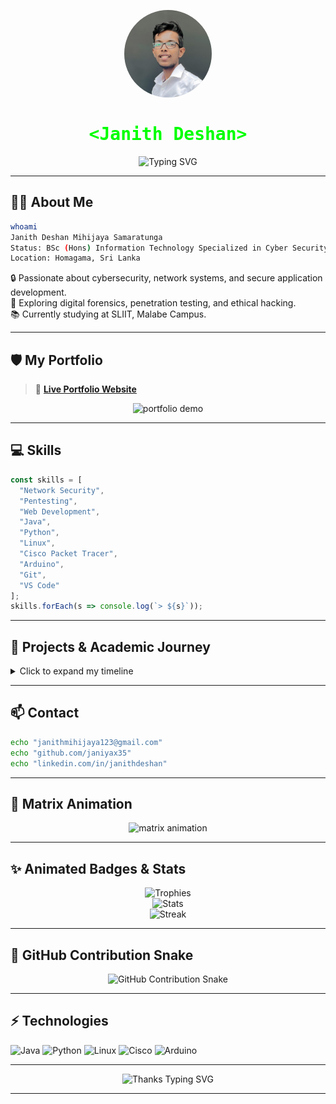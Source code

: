 <!-- Cybersecurity Portfolio README - Janith Deshan -->

<p align="center">
  <img src="https://raw.githubusercontent.com/janiyax35/janiyax35.github.io/main/assets/images/profile.jpg" width="140" style="border-radius: 50%;" alt="Janith Deshan" />
</p>

<h1 align="center" style="font-family: 'Share Tech Mono', monospace;">
  <span style="color:#0f0;">&#60;Janith Deshan&#62;</span>
</h1>
<p align="center">
  <img src="https://readme-typing-svg.demolab.com?font=Share+Tech+Mono&size=24&duration=2500&pause=500&color=0FFF00&background=0A0A0A00&center=true&width=650&lines=Cybersecurity+Undergraduate;Network+Security+%7C+Web+Dev+%7C+Pentesting;Defending+the+Digital+Realm;Welcome+to+my+Cyber+Portfolio!+%F0%9F%94%91" alt="Typing SVG" />
</p>

---

## 👨‍💻 About Me

```bash
whoami
Janith Deshan Mihijaya Samaratunga
Status: BSc (Hons) Information Technology Specialized in Cyber Security
Location: Homagama, Sri Lanka
```

🔒 Passionate about cybersecurity, network systems, and secure application development.<br>
🔬 Exploring digital forensics, penetration testing, and ethical hacking.<br>
📚 Currently studying at SLIIT, Malabe Campus.

---

## 🛡️ My Portfolio

> 🚀 **[Live Portfolio Website](https://janiyax35.github.io/)**

<p align="center">
  <img src="https://raw.githubusercontent.com/janiyax35/janiyax35.github.io/main/assets/images/demo.gif" alt="portfolio demo" width="500">
</p>

---

## 💻 Skills

```javascript
const skills = [
  "Network Security",
  "Pentesting",
  "Web Development",
  "Java",
  "Python",
  "Linux",
  "Cisco Packet Tracer",
  "Arduino",
  "Git",
  "VS Code"
];
skills.forEach(s => console.log(`> ${s}`));
```

---

## 🧠 Projects & Academic Journey

<details>
<summary>Click to expand my timeline</summary>

```
2023 - Present: BSc (Hons) IT Specialized in Cyber Security @ SLIIT
  ├── Networking & Security Projects
  ├── Web-based Wedding Planning System (Java/Eclipse)
  ├── Home Automation System (Arduino/IoT)
2023: Advanced Level - Mahanama College
2020: Ordinary Level - Mahanama College
```

</details>

---

## 📫 Contact

```bash
echo "janithmihijaya123@gmail.com"
echo "github.com/janiyax35"
echo "linkedin.com/in/janithdeshan"
```

---

## 🌌 Matrix Animation

<p align="center">
  <img src="https://raw.githubusercontent.com/janiyax35/janiyax35.github.io/main/assets/images/matrix-demo.gif" alt="matrix animation" width="500">
</p>

---

## ✨ Animated Badges & Stats

<p align="center">
  <img src="https://github-profile-trophy.vercel.app/?username=janiyax35&theme=matrix&margin-w=10" alt="Trophies" />
  <br>
  <img src="https://github-readme-stats.vercel.app/api?username=janiyax35&count_private=true&show_icons=true&theme=matrix" alt="Stats" />
  <br>
  <img src="https://github-readme-streak-stats.herokuapp.com/?user=janiyax35&theme=matrix" alt="Streak" />
</p>

---

## 🐍 GitHub Contribution Snake

<p align="center">
  <img src="https://github.com/janiyax35/janiyax35/blob/output/github-contribution-grid-snake.svg" alt="GitHub Contribution Snake">
</p>

---

## ⚡️ Technologies

![Java](https://img.shields.io/badge/-Java-0f0?style=for-the-badge&logo=java&logoColor=white)
![Python](https://img.shields.io/badge/-Python-00eeff?style=for-the-badge&logo=python&logoColor=white)
![Linux](https://img.shields.io/badge/-Linux-0f0?style=for-the-badge&logo=linux&logoColor=white)
![Cisco](https://img.shields.io/badge/-Cisco-00eeff?style=for-the-badge&logo=cisco&logoColor=white)
![Arduino](https://img.shields.io/badge/-Arduino-0f0?style=for-the-badge&logo=arduino&logoColor=white)

---

<p align="center">
  <img src="https://readme-typing-svg.demolab.com?font=Share+Tech+Mono&size=18&duration=3000&pause=800&color=00EEFF&background=0A0A0A00&center=true&vCenter=true&width=650&lines=Thank+you+for+visiting+my+cyber+portfolio!+%F0%9F%94%92;Stay+secure+and+keep+hacking+the+matrix..." alt="Thanks Typing SVG" />
</p>

---

<!-- Cybersecurity terminal effect for README (not visible on GitHub, only for theme) -->
<!--
██████████████████████████████████████████████████████████████████████
█─▄▄▄▄█▄─▄█─▄▄─█─▄▄─█▄─▄▄─█─▄▄─█▄─▄█─▄─▄─█─▄▄─█▄─▄▄─█─▄─▄─█▄─▄▄▀█
█▄▄▄▄─██─██─██─█─██─██─▄█▀█─██─██─███─███─██─██─▄█▀█─███─██─██─▄─█
█─▄▄▄▄█▄▄▄█▄▄▄▄█▄▄▄▄█▄▄▄▄▄█▄▄▄▄█▄▄▄█▄▄▄█▄▄▄▄▄█▄▄▄▄▄█▄▄█▄▄▄█▄▄▄▄▄█
██████████████████████████████████████████████████████████████████
-->
